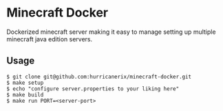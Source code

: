 # Minecraft Docker

Dockerized minecraft server making it easy to manage setting up multiple minecraft java edition servers.

## Usage

```Shell
$ git clone git@github.com:hurricanerix/minecraft-docker.git
$ make setup
$ echo "configure server.properties to your liking here"
$ make build
$ make run PORT=<server-port>
```

